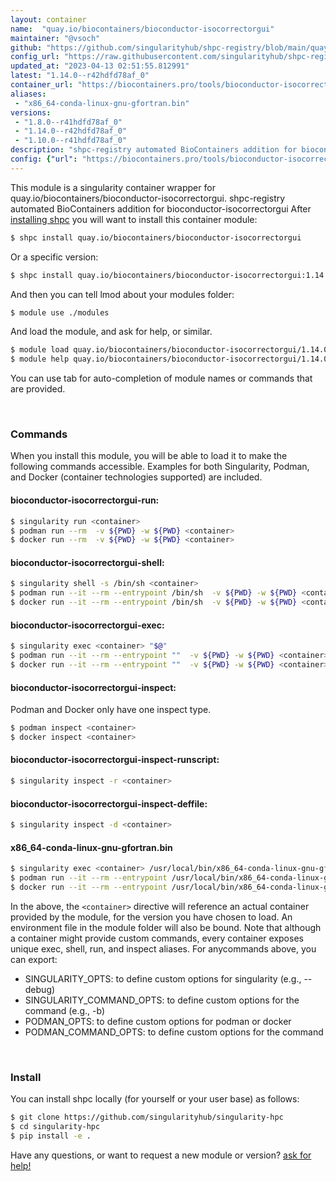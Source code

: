 ```yaml
---
layout: container
name:  "quay.io/biocontainers/bioconductor-isocorrectorgui"
maintainer: "@vsoch"
github: "https://github.com/singularityhub/shpc-registry/blob/main/quay.io/biocontainers/bioconductor-isocorrectorgui/container.yaml"
config_url: "https://raw.githubusercontent.com/singularityhub/shpc-registry/main/quay.io/biocontainers/bioconductor-isocorrectorgui/container.yaml"
updated_at: "2023-04-13 02:51:55.812991"
latest: "1.14.0--r42hdfd78af_0"
container_url: "https://biocontainers.pro/tools/bioconductor-isocorrectorgui"
aliases:
 - "x86_64-conda-linux-gnu-gfortran.bin"
versions:
 - "1.8.0--r41hdfd78af_0"
 - "1.14.0--r42hdfd78af_0"
 - "1.10.0--r41hdfd78af_0"
description: "shpc-registry automated BioContainers addition for bioconductor-isocorrectorgui"
config: {"url": "https://biocontainers.pro/tools/bioconductor-isocorrectorgui", "maintainer": "@vsoch", "description": "shpc-registry automated BioContainers addition for bioconductor-isocorrectorgui", "latest": {"1.14.0--r42hdfd78af_0": "sha256:3b8c16e939e7d8d903e9db6f6068cc1852bf954da2d0c4c31db370b810232360"}, "tags": {"1.8.0--r41hdfd78af_0": "sha256:45b38cd2971442c6941f656e325a09c1ba252b4075da960d28ff7d9358ff6157", "1.14.0--r42hdfd78af_0": "sha256:3b8c16e939e7d8d903e9db6f6068cc1852bf954da2d0c4c31db370b810232360", "1.10.0--r41hdfd78af_0": "sha256:985f1717b15ed38ab143f3afe2f0e1acde0c21eb0bfd8b4205f3b0b4fae1e517"}, "docker": "quay.io/biocontainers/bioconductor-isocorrectorgui", "aliases": {"x86_64-conda-linux-gnu-gfortran.bin": "/usr/local/bin/x86_64-conda-linux-gnu-gfortran.bin"}}
---
```


This module is a singularity container wrapper for quay.io/biocontainers/bioconductor-isocorrectorgui.
shpc-registry automated BioContainers addition for bioconductor-isocorrectorgui
After [installing shpc](#install) you will want to install this container module:


```bash
$ shpc install quay.io/biocontainers/bioconductor-isocorrectorgui
```

Or a specific version:

```bash
$ shpc install quay.io/biocontainers/bioconductor-isocorrectorgui:1.14.0--r42hdfd78af_0
```

And then you can tell lmod about your modules folder:

```bash
$ module use ./modules
```

And load the module, and ask for help, or similar.

```bash
$ module load quay.io/biocontainers/bioconductor-isocorrectorgui/1.14.0--r42hdfd78af_0
$ module help quay.io/biocontainers/bioconductor-isocorrectorgui/1.14.0--r42hdfd78af_0
```

You can use tab for auto-completion of module names or commands that are provided.

<br>

### Commands

When you install this module, you will be able to load it to make the following commands accessible.
Examples for both Singularity, Podman, and Docker (container technologies supported) are included.

#### bioconductor-isocorrectorgui-run:

```bash
$ singularity run <container>
$ podman run --rm  -v ${PWD} -w ${PWD} <container>
$ docker run --rm  -v ${PWD} -w ${PWD} <container>
```

#### bioconductor-isocorrectorgui-shell:

```bash
$ singularity shell -s /bin/sh <container>
$ podman run --it --rm --entrypoint /bin/sh  -v ${PWD} -w ${PWD} <container>
$ docker run --it --rm --entrypoint /bin/sh  -v ${PWD} -w ${PWD} <container>
```

#### bioconductor-isocorrectorgui-exec:

```bash
$ singularity exec <container> "$@"
$ podman run --it --rm --entrypoint ""  -v ${PWD} -w ${PWD} <container> "$@"
$ docker run --it --rm --entrypoint ""  -v ${PWD} -w ${PWD} <container> "$@"
```

#### bioconductor-isocorrectorgui-inspect:

Podman and Docker only have one inspect type.

```bash
$ podman inspect <container>
$ docker inspect <container>
```

#### bioconductor-isocorrectorgui-inspect-runscript:

```bash
$ singularity inspect -r <container>
```

#### bioconductor-isocorrectorgui-inspect-deffile:

```bash
$ singularity inspect -d <container>
```


#### x86_64-conda-linux-gnu-gfortran.bin

```bash
$ singularity exec <container> /usr/local/bin/x86_64-conda-linux-gnu-gfortran.bin
$ podman run --it --rm --entrypoint /usr/local/bin/x86_64-conda-linux-gnu-gfortran.bin   -v ${PWD} -w ${PWD} <container> -c " $@"
$ docker run --it --rm --entrypoint /usr/local/bin/x86_64-conda-linux-gnu-gfortran.bin   -v ${PWD} -w ${PWD} <container> -c " $@"
```



In the above, the `<container>` directive will reference an actual container provided
by the module, for the version you have chosen to load. An environment file in the
module folder will also be bound. Note that although a container
might provide custom commands, every container exposes unique exec, shell, run, and
inspect aliases. For anycommands above, you can export:

 - SINGULARITY_OPTS: to define custom options for singularity (e.g., --debug)
 - SINGULARITY_COMMAND_OPTS: to define custom options for the command (e.g., -b)
 - PODMAN_OPTS: to define custom options for podman or docker
 - PODMAN_COMMAND_OPTS: to define custom options for the command

<br>

### Install

You can install shpc locally (for yourself or your user base) as follows:

```bash
$ git clone https://github.com/singularityhub/singularity-hpc
$ cd singularity-hpc
$ pip install -e .
```

Have any questions, or want to request a new module or version? [ask for help!](https://github.com/singularityhub/singularity-hpc/issues)